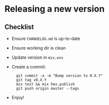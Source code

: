 # Releasing a new version

## Checklist

* Ensure `CHANGELOG.md` is up-to-date
* Ensure working dir is clean
* Update version in `mix.exs`
* Create a commit:

        git commit -a -m "Bump version to 0.X.Y"
        git tag v0.X.Y
        mix test && mix hex.publish
        git push origin master --tags

* Enjoy!
